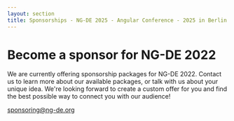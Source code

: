 ```yaml
---
layout: section
title: Sponsorships - NG-DE 2025 - Angular Conference - 2025 in Berlin
---
```


# Become a sponsor for NG-DE 2022

We are currently offering sponsorship packages for NG-DE 2022.
Contact us to learn more about our available packages, or talk with us about your unique idea.
We're looking forward to create a custom offer for you and find the best possible way to connect you with our audience!

[sponsoring@ng-de.org](mailto:sponsoring@ng-de.org?subject=Sponsoring%20Request)